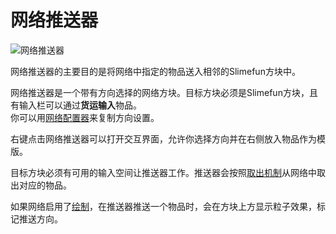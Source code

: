 # 网络推送器

![网络推送器](https://cdn.jsdelivr.net/gh/GuizhanCraft/Networks-Wiki/images/network-pusher.png ':size=25%')

网络推送器的主要目的是将网络中指定的物品送入相邻的Slimefun方块中。

网络推送器是一个带有方向选择的网络方块。目标方块必须是Slimefun方块，且有输入栏可以通过**货运输入**物品。  
你可以用[网络配置器](/Network-Configurator)来复制方向设置。

右键点击网络推送器可以打开交互界面，允许你选择方向并在右侧放入物品作为模版。

目标方块必须有可用的输入空间让推送器工作。推送器会按照[取出机制](/Network-Mechanism)从网络中取出对应的物品。

如果网络启用了[绘制](/Network-Crayon)，在推送器推送一个物品时，会在方块上方显示粒子效果，标记推送方向。
